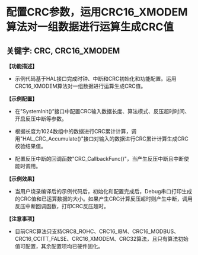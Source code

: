 # 配置CRC参数，运用CRC16_XMODEM算法对一组数据进行运算生成CRC值
## 关键字: CRC, CRC16_XMODEM

**【功能描述】**
+ 示例代码基于HAL接口完成时钟、中断和CRC初始化和功能配置。运用CRC16_XMODEM算法对一组数据进行运算生成CRC值。

**【示例配置】**
+ 在"SystemInit()”接口中配置CRC输入数据长度、算法模式、反压超时时间、开启反压中断等参数。

+ 根据长度为1024数组中的数据进行CRC累计计算，调用"HAL_CRC_Accumulate()"接口对输入的数据进行CRC累计计算生成CRC校验结果值。

+ 配置反压中断的回调函数"CRC_CallbackFunc()"，当产生反压中断且中断使能时调用。

**【示例效果】**
+ 当用户烧录编译后的示例代码后，初始化和配置完成后，Debug串口打印生成的CRC值和已运算数据的大小。如果产生CRC计算反压超时则产生中断，调用反压中断回调函数，打印CRC反压超时。

**【注意事项】**
+ 目前CRC算法只支持CRC8_ROHC、CRC16_IBM、CRC16_MODBUS、CRC16_CCITT_FALSE、CRC16_XMODEM、CRC32算法，且只有算法初始值可配置，其余配置项均已硬件固化。